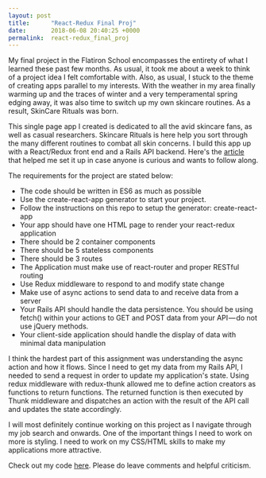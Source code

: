 ```yaml
---
layout: post
title:      "React-Redux Final Proj"
date:       2018-06-08 20:40:25 +0000
permalink:  react-redux_final_proj
---
```



My final project in the Flatiron School encompasses the entirety of what I learned these past few months. As usual, it took me about a week to think of a project idea I felt comfortable with. Also, as usual, I stuck to the theme of creating apps parallel to my interests. With the weather in my area finally warming up and the traces of winter and a very temperamental spring edging away, it was also time to switch up my own skincare routines. As a result, SkinCare Rituals was born. 

This single page app I created is dedicated to all the avid skincare fans, as well as casual researchers. Skincare Rituals is here help you sort through the many different routines to combat all skin concerns. I build this app up with a React/Redux front end and a Rails API backend. Here's the [article](https://www.fullstackreact.com/articles/how-to-get-create-react-app-to-work-with-your-rails-api/) that helped me set it up in case anyone is curious and wants to follow along.

The requirements for the project are stated below:

* The code should be written in ES6 as much as possible
* Use the create-react-app generator to start your project.
* Follow the instructions on this repo to setup the generator: create-react-app
* Your app should have one HTML page to render your react-redux application
* There should be 2 container components
* There should be 5 stateless components
* There should be 3 routes
* The Application must make use of react-router and proper RESTful routing
* Use Redux middleware to respond to and modify state change
* Make use of async actions to send data to and receive data from a server
* Your Rails API should handle the data persistence. You should be using fetch() within your actions to GET and POST data from your API — do not use jQuery methods.
* Your client-side application should handle the display of data with minimal data manipulation

I think the hardest part of this assignment was understanding the async action and how it flows. Since I need to get my data from my Rails API, I needed to send a request in order to update my application's state. Using redux middleware with redux-thunk allowed me to define action creators as functions to return functions. The returned function is then executed by Thunk middleware  and dispatches an action with the result of the API call and updates the state accordingly.

I will most definitely continue working on this project as I navigate through my job search and onwards. One of the important things I need to work on more is styling. I need to work on my CSS/HTML skills to make my applications more attractive. 

Check out my code [here](https://github.com/itsphoebee/skin-care-rituals). Please do leave comments and helpful criticism.
